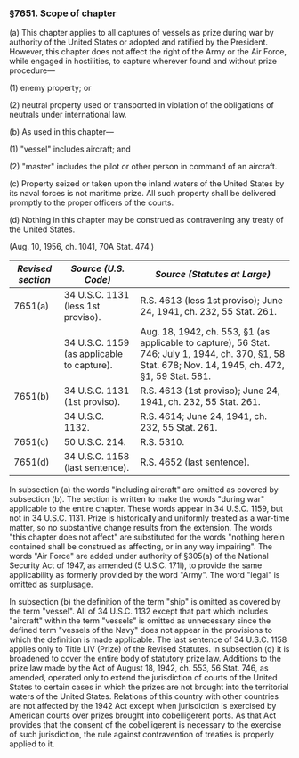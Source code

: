 ### §7651. Scope of chapter ###

(a) This chapter applies to all captures of vessels as prize during war by authority of the United States or adopted and ratified by the President. However, this chapter does not affect the right of the Army or the Air Force, while engaged in hostilities, to capture wherever found and without prize procedure—

(1) enemy property; or

(2) neutral property used or transported in violation of the obligations of neutrals under international law.

(b) As used in this chapter—

(1) "vessel" includes aircraft; and

(2) "master" includes the pilot or other person in command of an aircraft.

(c) Property seized or taken upon the inland waters of the United States by its naval forces is not maritime prize. All such property shall be delivered promptly to the proper officers of the courts.

(d) Nothing in this chapter may be construed as contravening any treaty of the United States.

(Aug. 10, 1956, ch. 1041, 70A Stat. 474.)

|*Revised section*|           *Source (U.S. Code)*           |                                                             *Source (Statutes at Large)*                                                              |
|-----------------|------------------------------------------|-------------------------------------------------------------------------------------------------------------------------------------------------------|
|     7651(a)     |    34 U.S.C. 1131 (less 1st proviso).    |                                          R.S. 4613 (less 1st proviso); June 24, 1941, ch. 232, 55 Stat. 261.                                          |
|                 |34 U.S.C. 1159 (as applicable to capture).|Aug. 18, 1942, ch. 553, §1 (as applicable to capture), 56 Stat. 746; July 1, 1944, ch. 370, §1, 58 Stat. 678; Nov. 14, 1945, ch. 472, §1, 59 Stat. 581.|
|     7651(b)     |      34 U.S.C. 1131 (1st proviso).       |                                            R.S. 4613 (1st proviso); June 24, 1941, ch. 232, 55 Stat. 261.                                             |
|                 |             34 U.S.C. 1132.              |                                                   R.S. 4614; June 24, 1941, ch. 232, 55 Stat. 261.                                                    |
|     7651(c)     |              50 U.S.C. 214.              |                                                                      R.S. 5310.                                                                       |
|     7651(d)     |     34 U.S.C. 1158 (last sentence).      |                                                              R.S. 4652 (last sentence).                                                               |

In subsection (a) the words "including aircraft" are omitted as covered by subsection (b). The section is written to make the words "during war" applicable to the entire chapter. These words appear in 34 U.S.C. 1159, but not in 34 U.S.C. 1131. Prize is historically and uniformly treated as a war-time matter, so no substantive change results from the extension. The words "this chapter does not affect" are substituted for the words "nothing herein contained shall be construed as affecting, or in any way impairing". The words "Air Force" are added under authority of §305(a) of the National Security Act of 1947, as amended (5 U.S.C. 171l), to provide the same applicability as formerly provided by the word "Army". The word "legal" is omitted as surplusage.

In subsection (b) the definition of the term "ship" is omitted as covered by the term "vessel". All of 34 U.S.C. 1132 except that part which includes "aircraft" within the term "vessels" is omitted as unnecessary since the defined term "vessels of the Navy" does not appear in the provisions to which the definition is made applicable. The last sentence of 34 U.S.C. 1158 applies only to Title LIV (Prize) of the Revised Statutes. In subsection (d) it is broadened to cover the entire body of statutory prize law. Additions to the prize law made by the Act of August 18, 1942, ch. 553, 56 Stat. 746, as amended, operated only to extend the jurisdiction of courts of the United States to certain cases in which the prizes are not brought into the territorial waters of the United States. Relations of this country with other countries are not affected by the 1942 Act except when jurisdiction is exercised by American courts over prizes brought into cobelligerent ports. As that Act provides that the consent of the cobelligerent is necessary to the exercise of such jurisdiction, the rule against contravention of treaties is properly applied to it.